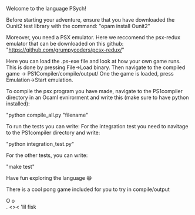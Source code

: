 Welcome to the language PSych!

Before starting your adventure, ensure that you have downloaded the Ounit2 test library with the command:
"opam install Ounit2"

Moreover, you need a PSX emulator. Here we reccomend the psx-redux emulator that can be downloaded on this github:
"https://github.com/grumpycoders/pcsx-redux/"

Here you can load the .ps-exe file and look at how your own game runs.
This is done by pressing File->Load binary.
Then navigate to the compiled game -> PS1Compiler/compile/output/
One the game is loaded, press Emulation->Start emulation.

To compile the psx program you have made, navigate to the PS1compiler directory in an Ocaml evnirorment and write this (make sure to have python installed):

"python compile_all.py "filename"

To run the tests you can write:
For the integration test you need to navitage to the PS1compiler directory and write:

"python integration_test.py"

For the other tests, you can write:

"make test"

Have fun exploring the language 😄

There is a cool pong game included for you to try in compile/output

O
o  
 .
<>< 'lil fisk
